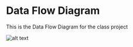 # Data Flow Diagram

This is the Data Flow Diagram for the class project

![alt text](file:///Users/Schutte/Desktop/DFD.png)
